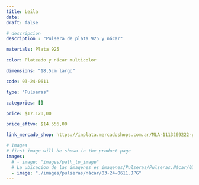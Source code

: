 ```yaml
---
title: Leila
date: 
draft: false

# descripcion
description : "Pulsera de plata 925 y nácar"

materials: Plata 925

color: Plateado y nácar multicolor

dimensions: "18,5cm largo"

code: 03-24-0611

type: "Pulseras"

categories: []

price: $17.120,00

price_eftvo: $14.556,00

link_mercado_shop: https://inplata.mercadoshops.com.ar/MLA-1113269222-pulsera-de-plata-y-nácar-color-leila-_JM

# Images
# first image will be shown in the product page
images:
  # - image: "images/path_to_image"
  # La ubicacion de las imagenes es imagenes/Pulseras/Pulseras.Nácar/03-24-0611-leila
  - image: "./images/pulseras/nácar/03-24-0611.JPG"
---
```

